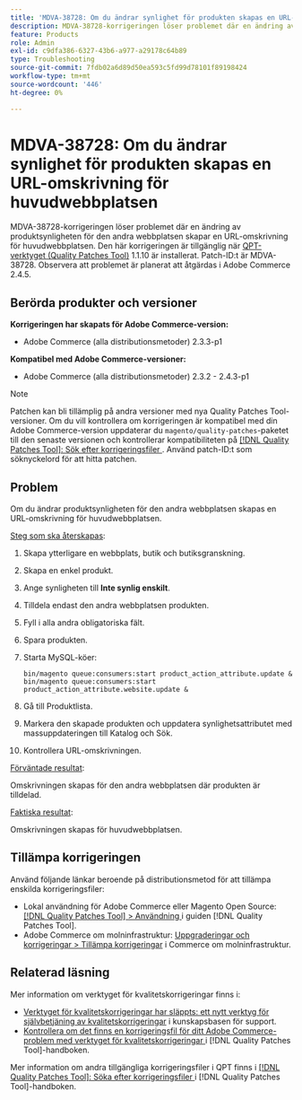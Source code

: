 ```yaml
---
title: 'MDVA-38728: Om du ändrar synlighet för produkten skapas en URL-omskrivning för huvudwebbplatsen'
description: MDVA-38728-korrigeringen löser problemet där en ändring av produktsynligheten för den andra webbplatsen skapar en URL-omskrivning för huvudwebbplatsen. Den här korrigeringen är tillgänglig när [QPT-verktyget (Quality Patches Tool)](https://experienceleague.adobe.com/sv/docs/commerce-operations/tools/quality-patches-tool/quality-patches-tool-to-self-serve-quality-patches) 1.1.10 är installerat. Patch-ID:t är MDVA-38728. Observera att problemet är planerat att åtgärdas i Adobe Commerce 2.4.5.
feature: Products
role: Admin
exl-id: c9dfa386-6327-43b6-a977-a29178c64b89
type: Troubleshooting
source-git-commit: 7fdb02a6d89d50ea593c5fd99d78101f89198424
workflow-type: tm+mt
source-wordcount: '446'
ht-degree: 0%

---
```


# MDVA-38728: Om du ändrar synlighet för produkten skapas en URL-omskrivning för huvudwebbplatsen

MDVA-38728-korrigeringen löser problemet där en ändring av produktsynligheten för den andra webbplatsen skapar en URL-omskrivning för huvudwebbplatsen. Den här korrigeringen är tillgänglig när [QPT-verktyget (Quality Patches Tool)](https://experienceleague.adobe.com/sv/docs/commerce-operations/tools/quality-patches-tool/quality-patches-tool-to-self-serve-quality-patches) 1.1.10 är installerat. Patch-ID:t är MDVA-38728. Observera att problemet är planerat att åtgärdas i Adobe Commerce 2.4.5.

## Berörda produkter och versioner

**Korrigeringen har skapats för Adobe Commerce-version:**

* Adobe Commerce (alla distributionsmetoder) 2.3.3-p1

**Kompatibel med Adobe Commerce-versioner:**

* Adobe Commerce (alla distributionsmetoder) 2.3.2 - 2.4.3-p1

>[!NOTE]
>
>Patchen kan bli tillämplig på andra versioner med nya Quality Patches Tool-versioner. Om du vill kontrollera om korrigeringen är kompatibel med din Adobe Commerce-version uppdaterar du `magento/quality-patches`-paketet till den senaste versionen och kontrollerar kompatibiliteten på [[!DNL Quality Patches Tool]: Sök efter korrigeringsfiler ](https://experienceleague.adobe.com/sv/docs/commerce-operations/tools/quality-patches-tool/quality-patches-tool-to-self-serve-quality-patches). Använd patch-ID:t som söknyckelord för att hitta patchen.

## Problem

Om du ändrar produktsynligheten för den andra webbplatsen skapas en URL-omskrivning för huvudwebbplatsen.

<u>Steg som ska återskapas</u>:

1. Skapa ytterligare en webbplats, butik och butiksgranskning.
1. Skapa en enkel produkt.
1. Ange synligheten till **Inte synlig enskilt**.
1. Tilldela endast den andra webbplatsen produkten.
1. Fyll i alla andra obligatoriska fält.
1. Spara produkten.
1. Starta MySQL-köer:

   ```mysql
   bin/magento queue:consumers:start product_action_attribute.update &
   bin/magento queue:consumers:start product_action_attribute.website.update &
   ```

1. Gå till Produktlista.
1. Markera den skapade produkten och uppdatera synlighetsattributet med massuppdateringen till Katalog och Sök.
1. Kontrollera URL-omskrivningen.

<u>Förväntade resultat</u>:

Omskrivningen skapas för den andra webbplatsen där produkten är tilldelad.

<u>Faktiska resultat</u>:

Omskrivningen skapas för huvudwebbplatsen.

## Tillämpa korrigeringen

Använd följande länkar beroende på distributionsmetod för att tillämpa enskilda korrigeringsfiler:

* Lokal användning för Adobe Commerce eller Magento Open Source: [[!DNL Quality Patches Tool] > Användning ](/help/tools/quality-patches-tool/usage.md) i guiden [!DNL Quality Patches Tool].
* Adobe Commerce om molninfrastruktur: [Uppgraderingar och korrigeringar > Tillämpa korrigeringar](https://experienceleague.adobe.com/docs/commerce-cloud-service/user-guide/develop/upgrade/apply-patches.html?lang=sv-SE) i Commerce om molninfrastruktur.

## Relaterad läsning

Mer information om verktyget för kvalitetskorrigeringar finns i:

* [Verktyget för kvalitetskorrigeringar har släppts: ett nytt verktyg för självbetjäning av kvalitetskorrigeringar](https://experienceleague.adobe.com/sv/docs/commerce-operations/tools/quality-patches-tool/quality-patches-tool-to-self-serve-quality-patches) i kunskapsbasen för support.
* [Kontrollera om det finns en korrigeringsfil för ditt Adobe Commerce-problem med verktyget för kvalitetskorrigeringar ](/help/tools/quality-patches-tool/patches-available-in-qpt/check-patch-for-magento-issue-with-magento-quality-patches.md) i [!DNL Quality Patches Tool]-handboken.

Mer information om andra tillgängliga korrigeringsfiler i QPT finns i [[!DNL Quality Patches Tool]: Söka efter korrigeringsfiler ](https://experienceleague.adobe.com/tools/commerce-quality-patches/index.html?lang=sv-SE) i [!DNL Quality Patches Tool]-handboken.
